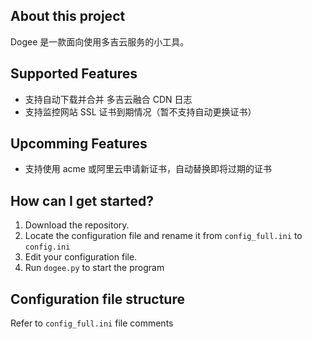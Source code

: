 ## About this project

Dogee 是一款面向使用多吉云服务的小工具。

## Supported Features

- 支持自动下载并合并 多吉云融合 CDN 日志
- 支持监控网站 SSL 证书到期情况（暂不支持自动更换证书）

## Upcomming Features

- 支持使用 acme 或阿里云申请新证书，自动替换即将过期的证书

## How can I get started?

1. Download the repository.
2. Locate the configuration file and rename it from `config_full.ini` to `config.ini`
3. Edit your configuration file.
4. Run `dogee.py` to start the program


## Configuration file structure

Refer to `config_full.ini` file comments

